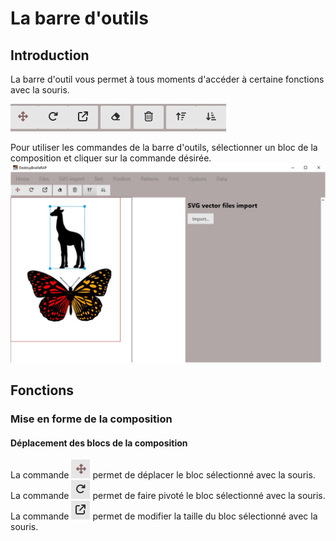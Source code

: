 # La barre d'outils

## Introduction
La barre d'outil vous permet à tous moments d'accéder à certaine fonctions avec la souris.

![image de la barre d'outils](IMG/toolbar.jpg)

Pour utiliser les commandes de la barre d'outils, sélectionner un bloc de la composition et cliquer sur la commande désirée.
![Image d'un bloc sélectionné](IMG/toolbarusage.jpg)

## Fonctions

### Mise en forme de la composition

#### Déplacement des blocs de la composition
La commande ![](IMG/toolbar_move.jpg) permet de déplacer le bloc sélectionné avec la souris.
La commande ![](IMG/toolbar_rotate.jpg) permet de faire pivoté le bloc sélectionné avec la souris.
La commande ![](IMG/toolbar_scale.jpg) permet de modifier la taille du bloc sélectionné avec la souris.
